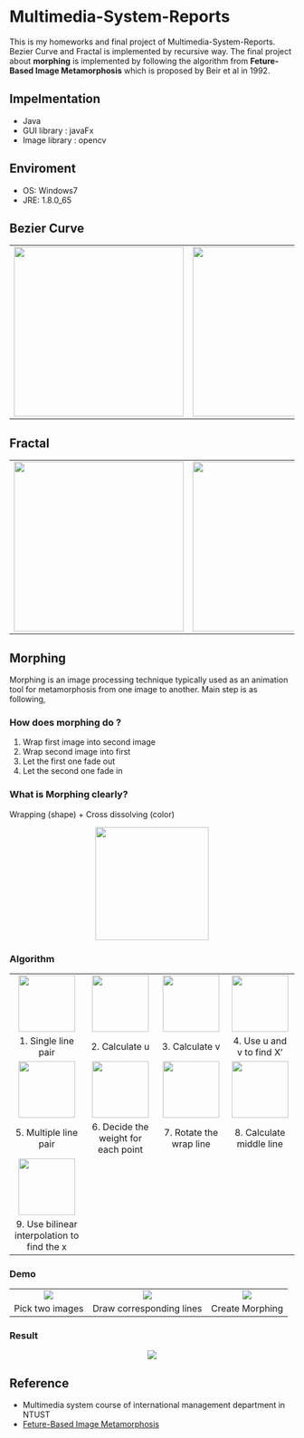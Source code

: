 # Multimedia-System-Reports
This is my homeworks and final project of Multimedia-System-Reports. Bezier Curve and Fractal is implemented by recursive way. The final project about **morphing** is implemented by following the algorithm from **Feture-Based Image Metamorphosis** which is proposed by Beir et al in 1992.

## Impelmentation
+ Java
+ GUI library : javaFx
+ Image library : opencv

## Enviroment
+ OS: Windows7
+ JRE: 1.8.0_65

## Bezier Curve
<table>
  <tr>
    <td><img height="300" src="https://github.com/ChienKangLu/Multimedia-System-Reports/blob/master/Bezier%20Curve%20result/1.png" /></td>     <td><img height="300" src="https://github.com/ChienKangLu/Multimedia-System-Reports/blob/master/Bezier%20Curve%20result/2.png" /></td>
  </tr>
</table>

## Fractal
<table>
  <tr>
    <td><img height="300" src="https://github.com/ChienKangLu/Multimedia-System-Reports/blob/master/Fractal%20result/1.png" /></td>     <td><img height="300" src="https://github.com/ChienKangLu/Multimedia-System-Reports/blob/master/Fractal%20result/2.png" /></td>
  </tr>
</table>

## Morphing
Morphing is an image processing technique typically used as an animation tool for metamorphosis from one image to another. Main step is as following,
### How does morphing do ?
1. Wrap first image into second image
2. Wrap second image into first
3. Let the first one fade out
4. Let the second one fade in 
### What is Morphing clearly?
Wrapping (shape) + Cross dissolving (color)
<p align="center">
<img height="200" src="https://github.com/ChienKangLu/Multimedia-System-Reports/blob/master/Morphing%20img/1.png" />
</p>

### Algorithm
<p align="center">
<table>
  <tr align="center">
    <td><img height="100" src="https://github.com/ChienKangLu/Multimedia-System-Reports/blob/master/Morphing%20img/2.png" /></td>
    <td><img height="100" src="https://github.com/ChienKangLu/Multimedia-System-Reports/blob/master/Morphing%20img/3_1.png" /></td>
    <td><img height="100" src="https://github.com/ChienKangLu/Multimedia-System-Reports/blob/master/Morphing%20img/4.png" /></td>
    <td><img height="100" src="https://github.com/ChienKangLu/Multimedia-System-Reports/blob/master/Morphing%20img/5.png" /></td>
  </tr>
  <tr align="center">
    <td>1. Single line pair</td>
    <td>2. Calculate u</td>
    <td>3. Calculate v</td>
    <td>4. Use u and v to find  X’</td>
  </tr>
  <tr align="center">
    <td><img height="100" src="https://github.com/ChienKangLu/Multimedia-System-Reports/blob/master/Morphing%20img/6.png" /></td>
    <td><img height="100" src="https://github.com/ChienKangLu/Multimedia-System-Reports/blob/master/Morphing%20img/7.png" /></td>
    <td><img height="100" src="https://github.com/ChienKangLu/Multimedia-System-Reports/blob/master/Morphing%20img/8.png" /></td>
    <td><img height="100" src="https://github.com/ChienKangLu/Multimedia-System-Reports/blob/master/Morphing%20img/9.png" /></td>
  </tr>
  <tr align="center">
    <td>5. Multiple line pair</td>
    <td>6. Decide the weight  for each point</td>
    <td>7. Rotate the wrap line</td>
    <td>8. Calculate middle line</td>
  </tr>
  <tr align="center">
    <td><img height="100" src="https://github.com/ChienKangLu/Multimedia-System-Reports/blob/master/Morphing%20img/10.png" /></td>
  </tr>
  <tr align="center">
    <td>9. Use bilinear interpolation to find the x</td>
  </tr>
</table>
</p>

### Demo
<table>
  <tr align="center">
    <td><img src="https://github.com/ChienKangLu/Multimedia-System-Reports/blob/master/Morphing%20img/demo1.png" /></td>
    <td><img src="https://github.com/ChienKangLu/Multimedia-System-Reports/blob/master/Morphing%20img/demo2.png" /></td>
    <td><img src="https://github.com/ChienKangLu/Multimedia-System-Reports/blob/master/Morphing%20img/demo3.png" /></td>
  </tr>
  <tr align="center">
    <td>Pick two images</td>
    <td>Draw corresponding lines</td>
    <td>Create Morphing</td>
</table>

### Result
<p align="center">
  <img src="https://github.com/ChienKangLu/Multimedia-System-Reports/blob/master/Morphing/output/z.gif" />
</p>

## Reference
+ Multimedia system course of international management department in NTUST
+ [Feture-Based Image Metamorphosis](https://dl.acm.org/citation.cfm?id=134003)





